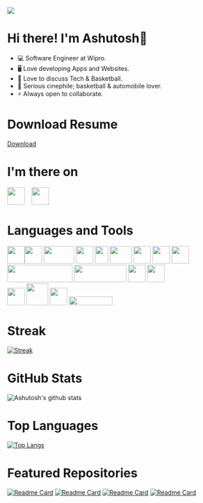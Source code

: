 
![](https://komarev.com/ghpvc/?username=AshutoshAJ)
# Hi there! I'm Ashutosh👋 


- 💻 Software Engineer at Wipro.
- 🖥️ Love developing Apps and Websites.
- 📧 Love to discuss Tech & Basketball.  
- 🎥 Serious cinephile; basketball & automobile lover.  
- ⚡ Always open to collaborate.

# Download Resume
<a href="https://github.com/AshutoshAJ/resume/raw/main/Ashutosh%20Jena%20Android%20Resume.pdf">Download</a>

# I'm there on
<a href="https://www.linkedin.com/in/theashutoshaj/" target="_blank"><img src="https://upload.wikimedia.org/wikipedia/commons/c/ca/LinkedIn_logo_initials.png" height="40px" width="40px"/></a>&nbsp;&nbsp;&nbsp;
<a href="https://twitter.com/theAshutoshAJ" target="_blank"><img src="https://1000logos.net/wp-content/uploads/2017/06/Twitter-Logo.png" height="40px" width="40px"/></a>  


# Languages and Tools  
<img src="https://2.bp.blogspot.com/-tzm1twY_ENM/XlCRuI0ZkRI/AAAAAAAAOso/BmNOUANXWxwc5vwslNw3WpjrDlgs9PuwQCLcBGAsYHQ/s1600/pasted%2Bimage%2B0.png" height="40px" width="40px"/><img src="https://cdn.freebiesupply.com/logos/thumbs/2x/java-logo.png" height="40px" width="40px"/> <img src="https://upload.wikimedia.org/wikipedia/commons/thumb/d/d9/Node.js_logo.svg/590px-Node.js_logo.svg.png" height="40px" width="70px"/> <img src="https://mpng.subpng.com/20180802/tpl/kisspng-logo-html5-brand-clip-art-%E6%9D%89-%E5%B1%B1-%E8%89%AF-%E9%9B%84-5b62be01b565d5.334247781533197825743.jpg" width="40" height="40"/> <img src = "https://upload.wikimedia.org/wikipedia/commons/thumb/d/d5/CSS3_logo_and_wordmark.svg/1200px-CSS3_logo_and_wordmark.svg.png"  width="30" height="40"/> <img src="https://asthaandsidharth.com/wp-content/uploads/2016/03/js-logo.png" height="40px" width="50px"/> <img src="https://upload.wikimedia.org/wikipedia/commons/thumb/c/cd/Visual_Studio_2017_Logo.svg/1200px-Visual_Studio_2017_Logo.svg.png" height="40px" width="40px"/> <img src="https://i.pinimg.com/originals/e9/bd/82/e9bd82cf92894a080eb23a15c246c52b.png" height="40px" width="40px"/> <img src="https://upload.wikimedia.org/wikipedia/commons/thumb/a/af/Adobe_Photoshop_CC_icon.svg/1200px-Adobe_Photoshop_CC_icon.svg.png" height="40px" width="40px"/> <img src="https://www.pngkit.com/png/detail/223-2231671_eclipse-is-one-of-the-most-popular-and.png" height="40px" width="150px"/> <img src="https://sdtimes.com/wp-content/uploads/2018/08/spring-by-pivotal-9066b55828deb3c10e27e609af322c40.png" height="40px" width="120px"/> <img src="https://git-scm.com/images/logos/downloads/Git-Icon-Black.png" height="40px" width="40px"/> <img src="https://github.githubassets.com/images/modules/logos_page/GitHub-Mark.png" height="40px" width="40px"/><br/><img src="https://cdn.icon-icons.com/icons2/2699/PNG/512/atlassian_jira_logo_icon_170511.png" height="40px" width="40px"/>  <img src="https://coralogix.com/wp-content/uploads/2021/06/BitBucket-Version-Tags-1000X1000.png" height="50px" width="50px"/>  <img src="https://www.automation-consultants.com/wp-content/uploads/2019/09/bamboo-mark-gradient-blue@2x.png" height="40px" width="40px"/>  <img src="https://www.eps.ch/userdata/uploads/confluence-logo-gradient-blue-2x.png" height="20px" width="100px"/> 

# Streak
[![Streak](http://github-readme-streak-stats.herokuapp.com?user=AshutoshAJ&theme=tokyonight&currStreakNum=23D7DD&dates=2EDD02&ring=23D7DD&currStreakLabel=FF00F1&sideLabels=FF00F1&fire=23D7DD&sideNums=23D7DD)](https://github.com/AshutoshAJ)

# GitHub Stats
![Ashutosh's github stats](https://github-readme-stats.vercel.app/api?username=AshutoshAJ&show_icons=true&theme=tokyonight&layout=compact&count_private=true&include_all_commits=true)

# Top Languages
[![Top Langs](https://github-readme-stats.vercel.app/api/top-langs/?username=AshutoshAJ&layout=compact&theme=tokyonight)](https://github.com/AshutoshAJ/github-readme-stats)

# Featured Repositories
[![Readme Card](https://github-readme-stats.vercel.app/api/pin/?username=AshutoshAJ&repo=Tic-Tac-Toe&theme=tokyonight)](https://github.com/AshutoshAJ/Tic-Tac-Toe)
[![Readme Card](https://github-readme-stats.vercel.app/api/pin/?username=AshutoshAJ&repo=JumbledWords&theme=tokyonight)](https://github.com/AshutoshAJ/JumbledWords)
[![Readme Card](https://github-readme-stats.vercel.app/api/pin/?username=AshutoshAJ&repo=PUBG_Website&theme=tokyonight)](https://github.com/AshutoshAJ/PUBG_Website)
[![Readme Card](https://github-readme-stats.vercel.app/api/pin/?username=AshutoshAJ&repo=AshutoshAJ&theme=tokyonight)](https://github.com/AshutoshAJ/AshutoshAJ)

